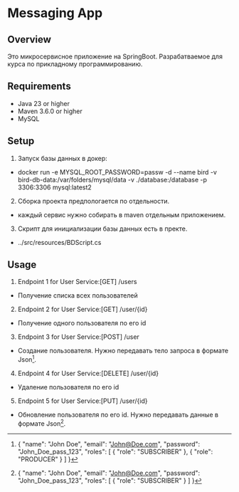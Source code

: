 # Messaging App

## Overview
Это микросервисное приложение на SpringBoot. Разрабатваемое для курса по прикладному программированию.

## Requirements
- Java 23 or higher
- Maven 3.6.0 or higher
- MySQL

## Setup
1. Запуск базы данных в докер:
- docker run -e MYSQL_ROOT_PASSWORD=passw -d --name bird -v bird-db-data:/var/folders/mysql/data -v ./database:/database -p 3306:3306 mysql:latest2
2. Сборка проекта предпологается по отдельности.
- каждый сервис нужно собирать в maven отдельным приложением.
3. Скрипт для инициализации базы данных есть в пректе.
- ../src/resources/BDScript.cs

## Usage
1. Endpoint 1 for User Service:[GET] /users
 - Получение списка всех пользователей
2. Endpoint 2 for User Service:[GET] /user/{id}
 - Получение одного пользователя по его id
3. Endpoint 3 for User Service:[POST] /user
 - Создание пользователя. Нужно передавать тело запроса в формате Json[^1].
[^1]: {
  "name": "John Doe",
  "email": "John@Doe.com",
  "password": "John_Doe_pass_123",
  "roles": [
    {
      "role": "SUBSCRIBER"
    },
    {
      "role": "PRODUCER"
    }
  ]
}
4. Endpoint 4 for User Service:[DELETE] /user/{id}
 - Удаление пользователя по его id
5. Endpoint 5 for User Service:[PUT] /user/{id}
 - Обновление пользователя по его id. Нужно передавать данные в формате Json[^2].
[^2]:{
  "name": "John Doe",
  "email": "John@Doe.com",
  "password": "John_Doe_pass_123",
  "roles": [
    {
      "role": "SUBSCRIBER"
    }
  ]
}
